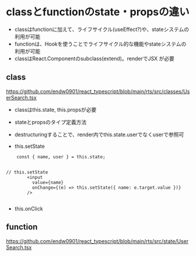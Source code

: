 # classとfunctionのstate・propsの違い

- classはfunctionに加えて、ライフサイクル(useEffect?)や、stateシステムの利用が可能
- functionは、Hookを使うことでライフサイクル的な機能やstateシステムの利用が可能
- classはReact.Componentのsubclass(extend)。renderでJSX が必要

## class

https://github.com/endw0901/react_typescript/blob/main/rts/src/classes/UserSearch.tsx

- classはthis.state, this.propsが必要
- stateとpropsのタイプ定義方法

- destructuringすることで、render内でthis.state.userでなくuserで参照可
- this.setState

```
    const { name, user } = this.state;


// this.setState
        <input
          value={name}
          onChange={(e) => this.setState({ name: e.target.value })}
        />
        
```

- this.onClick

## function

https://github.com/endw0901/react_typescript/blob/main/rts/src/state/UserSearch.tsx
